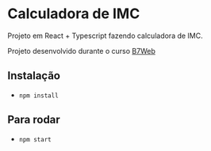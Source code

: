 # Calculadora  de IMC

Projeto em React + Typescript
fazendo calculadora de IMC.

Projeto desenvolvido durante o curso [B7Web](https://b7web.com.br)

## Instalação 
- `npm install`

## Para rodar
- `npm start`